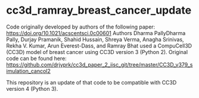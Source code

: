 # cc3d_ramray_breast_cancer_update
Code originally developed by authors of the following paper: https://doi.org/10.1021/acscentsci.0c00601
Authors Dharma PallyDharma Pally, Durjay Pramanik, Shahid Hussain, Shreya Verma, Anagha Srinivas, Rekha V. Kumar, Arun Everest-Dass, and Ramray Bhat
used a CompuCell3D (CC3D) model of breast cancer using CC3D version 3 (Python 2). 
Original code can be found here:  https://github.com/drjyprk/cc3d_paper_2_iisc_git/tree/master/CC3D_v379_simulation_cancol2

This repository is an update of that code to be compatible with CC3D version 4 (Python 3). 
